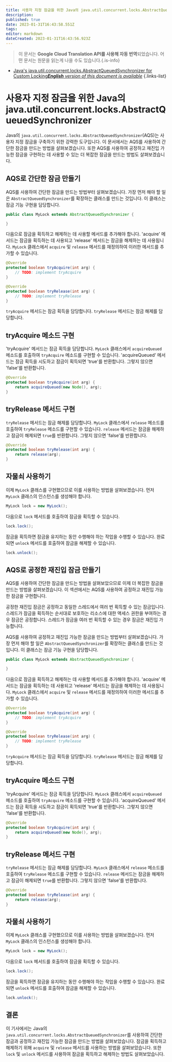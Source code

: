 ```yaml
---
title: 사용자 지정 잠금을 위한 Java의 java.util.concurrent.locks.AbstractQueuedSynchronizer
description: 
published: true
date: 2023-01-31T16:43:58.551Z
tags: 
editor: markdown
dateCreated: 2023-01-31T16:43:56.923Z
---
```


> 이 문서는 **Google Cloud Translation API를 사용해 자동 번역**되었습니다.
어떤 문서는 원문을 읽는게 나을 수도 있습니다.{.is-info}

- [Java's java.util.concurrent.locks.AbstractQueuedSynchronizer for Custom Locking***English** version of this document is available*](/en/Knowledge-base/Java/java-s-java-util-concurrent-locks-abstractqueuedsynchronizer-for-custom-locking)
{.links-list}


# 사용자 지정 잠금을 위한 Java의 java.util.concurrent.locks.AbstractQueuedSynchronizer

Java의 `java.util.concurrent.locks.AbstractQueuedSynchronizer`(AQS)는 사용자 지정 잠금을 구축하기 위한 강력한 도구입니다. 이 문서에서는 AQS를 사용하여 간단한 잠금을 만드는 방법을 살펴보겠습니다. 또한 AQS를 사용하여 공정하고 재진입 가능한 잠금을 구현하는 데 사용할 수 있는 더 복잡한 잠금을 만드는 방법도 살펴보겠습니다.

## AQS로 간단한 잠금 만들기

AQS를 사용하여 간단한 잠금을 만드는 방법부터 살펴보겠습니다. 가장 먼저 해야 할 일은 `AbstractQueuedSynchronizer`를 확장하는 클래스를 만드는 것입니다. 이 클래스는 잠금 기능 구현을 담당합니다.

```java
public class MyLock extends AbstractQueuedSynchronizer {

}
```

다음으로 잠금을 획득하고 해제하는 데 사용할 메서드를 추가해야 합니다. 'acquire' 메서드는 잠금을 획득하는 데 사용되고 'release' 메서드는 잠금을 해제하는 데 사용됩니다. `MyLock` 클래스에서 `acquire` 및 `release` 메서드를 재정의하여 이러한 메서드를 추가할 수 있습니다.

```java
@Override
protected boolean tryAcquire(int arg) {
    // TODO: implement tryAcquire
}

@Override
protected boolean tryRelease(int arg) {
    // TODO: implement tryRelease
}
```

`tryAcquire` 메서드는 잠금 획득을 담당합니다. `tryRelease` 메서드는 잠금 해제를 담당합니다.

## tryAcquire 메소드 구현

'tryAcquire' 메서드는 잠금 획득을 담당합니다. `MyLock` 클래스에서 `acquireQueued` 메소드를 호출하여 `tryAcquire` 메소드를 구현할 수 있습니다. 'acquireQueued' 메서드는 잠금 획득을 시도하고 잠금이 획득되면 'true'를 반환합니다. 그렇지 않으면 'false'를 반환합니다.

```java
@Override
protected boolean tryAcquire(int arg) {
    return acquireQueued(new Node(), arg);
}
```

## tryRelease 메서드 구현

`tryRelease` 메서드는 잠금 해제를 담당합니다. `MyLock` 클래스에서 `release` 메소드를 호출하여 `tryRelease` 메소드를 구현할 수 있습니다. `release` 메서드는 잠금을 해제하고 잠금이 해제되면 `true`를 반환합니다. 그렇지 않으면 'false'를 반환합니다.

```java
@Override
protected boolean tryRelease(int arg) {
    return release(arg);
}
```

## 자물쇠 사용하기

이제 `MyLock` 클래스를 구현했으므로 이를 사용하는 방법을 살펴보겠습니다. 먼저 `MyLock` 클래스의 인스턴스를 생성해야 합니다.

```java
MyLock lock = new MyLock();
```

다음으로 `lock` 메서드를 호출하여 잠금을 획득할 수 있습니다.

```java
lock.lock();
```

잠금을 획득하면 잠금을 유지하는 동안 수행해야 하는 작업을 수행할 수 있습니다. 완료되면 `unlock` 메서드를 호출하여 잠금을 해제할 수 있습니다.

```java
lock.unlock();
```

## AQS로 공정한 재진입 잠금 만들기

AQS를 사용하여 간단한 잠금을 만드는 방법을 살펴보았으므로 이제 더 복잡한 잠금을 만드는 방법을 살펴보겠습니다. 이 섹션에서는 AQS를 사용하여 공정하고 재진입 가능한 잠금을 구현합니다.

공정한 재진입 잠금은 공정하고 동일한 스레드에서 여러 번 획득할 수 있는 잠금입니다. 스레드가 잠금을 획득하는 순서대로 보호하는 리소스에 대한 액세스 권한을 부여하는 경우 잠금은 공정합니다. 스레드가 잠금을 여러 번 획득할 수 있는 경우 잠금은 재진입 가능합니다.

AQS를 사용하여 공정하고 재진입 가능한 잠금을 만드는 방법부터 살펴보겠습니다. 가장 먼저 해야 할 일은 `AbstractQueuedSynchronizer`를 확장하는 클래스를 만드는 것입니다. 이 클래스는 잠금 기능 구현을 담당합니다.

```java
public class MyLock extends AbstractQueuedSynchronizer {

}
```

다음으로 잠금을 획득하고 해제하는 데 사용할 메서드를 추가해야 합니다. 'acquire' 메서드는 잠금을 획득하는 데 사용되고 'release' 메서드는 잠금을 해제하는 데 사용됩니다. `MyLock` 클래스에서 `acquire` 및 `release` 메서드를 재정의하여 이러한 메서드를 추가할 수 있습니다.

```java
@Override
protected boolean tryAcquire(int arg) {
    // TODO: implement tryAcquire
}

@Override
protected boolean tryRelease(int arg) {
    // TODO: implement tryRelease
}
```

`tryAcquire` 메서드는 잠금 획득을 담당합니다. `tryRelease` 메서드는 잠금 해제를 담당합니다.

## tryAcquire 메소드 구현

'tryAcquire' 메서드는 잠금 획득을 담당합니다. `MyLock` 클래스에서 `acquireQueued` 메소드를 호출하여 `tryAcquire` 메소드를 구현할 수 있습니다. 'acquireQueued' 메서드는 잠금 획득을 시도하고 잠금이 획득되면 'true'를 반환합니다. 그렇지 않으면 'false'를 반환합니다.

```java
@Override
protected boolean tryAcquire(int arg) {
    return acquireQueued(new Node(), arg);
}
```

## tryRelease 메서드 구현

`tryRelease` 메서드는 잠금 해제를 담당합니다. `MyLock` 클래스에서 `release` 메소드를 호출하여 `tryRelease` 메소드를 구현할 수 있습니다. `release` 메서드는 잠금을 해제하고 잠금이 해제되면 `true`를 반환합니다. 그렇지 않으면 'false'를 반환합니다.

```java
@Override
protected boolean tryRelease(int arg) {
    return release(arg);
}
```

## 자물쇠 사용하기

이제 `MyLock` 클래스를 구현했으므로 이를 사용하는 방법을 살펴보겠습니다. 먼저 `MyLock` 클래스의 인스턴스를 생성해야 합니다.

```java
MyLock lock = new MyLock();
```

다음으로 `lock` 메서드를 호출하여 잠금을 획득할 수 있습니다.

```java
lock.lock();
```

잠금을 획득하면 잠금을 유지하는 동안 수행해야 하는 작업을 수행할 수 있습니다. 완료되면 `unlock` 메서드를 호출하여 잠금을 해제할 수 있습니다.

```java
lock.unlock();
```

## 결론

이 기사에서는 Java의 `java.util.concurrent.locks.AbstractQueuedSynchronizer`를 사용하여 간단한 잠금과 공정하고 재진입 가능한 잠금을 만드는 방법을 살펴보았습니다. 잠금을 획득하고 해제하기 위해 `acquire` 및 `release` 메서드를 사용하는 방법을 살펴보았습니다. 또한 `lock` 및 `unlock` 메서드를 사용하여 잠금을 획득하고 해제하는 방법도 살펴보았습니다.